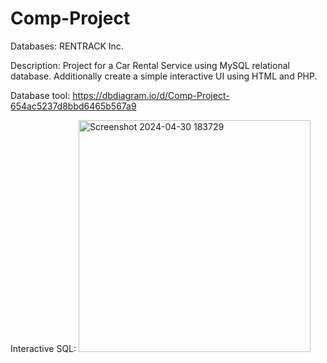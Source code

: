 # Comp-Project
Databases: RENTRACK Inc.

Description:
Project for a Car Rental Service using MySQL relational database. Additionally create a simple interactive UI using HTML and PHP.

Database tool:
https://dbdiagram.io/d/Comp-Project-654ac5237d8bbd6465b567a9

Interactive SQL:
<img width="371" alt="Screenshot 2024-04-30 183729" src="https://github.com/Mishtec/Comp-Project/assets/91218131/751afea5-112b-43c4-aa26-ce93c32eb979">


